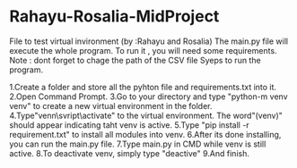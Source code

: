 # Rahayu-Rosalia-MidProject
File to test virtual invironment (by :Rahayu and Rosalia)
The main.py file will execute the whole program. To run it , you will need some requirements.
Note : dont forget to chage the path of the CSV file
Syeps to run the program.

  1.Create a folder and store all the pyhton file and requirements.txt into it.
  2.Open Command Prompt.
  3.Go to your directory and type "python-m venv venv" to create a new virtual environment in the folder.
  4.Type"venn\svript\activate" to the virtual environment. The word"(venv)" should appear indicating taht venv is active.
  5.Type "pip install -r requirement.txt" to install all modules into venv.
  6.After its done installing, you can run the main.py file.
  7.Type main.py in CMD while venv is still active.
  8.To deactivate venv, simply type "deactive"
  9.And finish.
